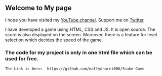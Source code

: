 ## Welcome to My page

I hope you have visited my [YouTube channel](https://www.youtube.com/channel/UCSF-smuInDWE6HJGr5JTgwQ?view_as=subscriber). Support me on [Twitter](https://twitter.com/NaffyDharni)

I have developed a game using HTML, CSS and JS.
It is open source. The score is also displayed on the screen. Moreover, there is a feature for level selection which decides the speed of the game.

### The code for my project is only in one html file which can be used for free.
`The Link is here: 
https://github.com/naffydharni006/Snake-Game`
